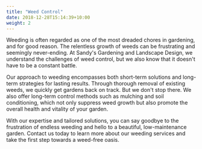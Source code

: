 ```yaml
---
title: "Weed Control"
date: 2018-12-28T15:14:39+10:00
weight: 2
---
```


Weeding is often regarded as one of the most dreaded chores in gardening, and for good reason. The relentless growth of weeds can be frustrating and seemingly never-ending. At Sandy's Gardening and Landscape Design, we understand the challenges of weed control, but we also know that it doesn't have to be a constant battle.

Our approach to weeding encompasses both short-term solutions and long-term strategies for lasting results. Through thorough removal of existing weeds, we quickly get gardens back on track. But we don't stop there. We also offer long-term control methods such as mulching and soil conditioning, which not only suppress weed growth but also promote the overall health and vitality of your garden.

With our expertise and tailored solutions, you can say goodbye to the frustration of endless weeding and hello to a beautiful, low-maintenance garden. Contact us today to learn more about our weeding services and take the first step towards a weed-free oasis.   
